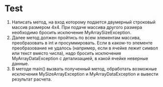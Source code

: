 # Test
1. Написать метод, на вход которому подается двумерный строковый массив размером 4х4. При подаче массива другого размера необходимо бросить исключение MyArraySizeException.
2. Далее метод должен пройтись по всем элементам массива, преобразовать в int и просуммировать. Если в каком-то элементе преобразование не удалось (например, если в ячейке лежит символ или текст вместо числа), надо бросить исключение MyArrayDataException с детализацией, в какой ячейке неверные данные.
3. В методе main() вызвать полученный метод, обработать возможные исключения MySizeArrayException и MyArrayDataException и вывести результат расчета.
